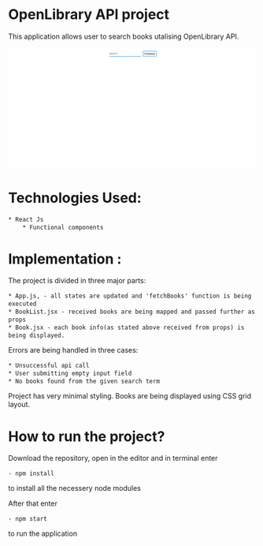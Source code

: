 # OpenLibrary API project

This application allows user to search books utalising OpenLibrary API.

![Alt Text](openlibraryapi.gif)


# Technologies Used:
    * React Js
        * Functional components

# Implementation :
The project is divided in three major parts:

    * App.js, - all states are updated and 'fetchBooks' function is being executed
    * BookList.jsx - received books are being mapped and passed further as props
    * Book.jsx - each book info(as stated above received from props) is being displayed. 

Errors are being handled in three cases:

    * Unsuccessful api call
    * User submitting empty input field
    * No books found from the given search term

Project has very minimal styling. Books are being displayed using CSS grid layout. 


# How to run the project?

Download the repository, open in the editor and in terminal enter

    - npm install
    
 to install all the necessery node modules

After that enter 

    - npm start

to run the application